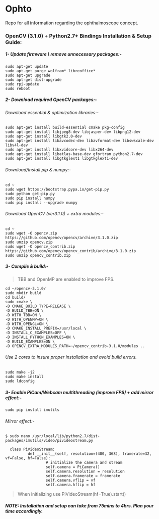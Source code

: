 # Ophto
Repo for all information regarding the ophthalmoscope concept.

### OpenCV (3.1.0) + Python2.7+ Bindings Installation & Setup Guide:

##### 1- Update firmware \ remove unnecessary packages:-
```
sudo apt-get update
sudo apt-get purge wolfram* libreoffice*
sudo apt-get upgrade
sudo apt-get dist-upgrade
sudo rpi-update
sudo reboot
```

##### 2- Download required OpenCV packages:-
###### Download essential & optimization libraries:-
```
sudo apt-get install build-essential cmake pkg-config
sudo apt-get install libjpeg8-dev libjasper-dev libpng12-dev
sudo apt-get install libgtk2.0-dev
sudo apt-get install libavcodec-dev libavformat-dev libswscale-dev libv4l-dev
sudo apt-get install libxvidcore-dev libx264-dev
sudo apt-get install libatlas-base-dev gfortran python2.7-dev
sudo apt-get install libgtkglext1 libgtkglext1-dev
```

###### Download/Install pip & numpy:-
```
cd ~
sudo wget https://bootstrap.pypa.io/get-pip.py
sudo python get-pip.py
sudo pip install numpy
sudo pip install --upgrade numpy
```

###### Download OpenCV (ver3.1.0) + extra modules:-
```
cd ~
sudo wget -O opencv.zip https://github.com/opencv/opencv/archive/3.1.0.zip
sudo unzip opencv.zip
sudo wget -O opencv_contrib.zip https://github.com/opencv/opencv_contrib/archive/3.1.0.zip
sudo unzip opencv_contrib.zip
```
##### 3- Compile & build:-
> TBB and OpenMP are enabled to improve FPS.
```
cd ~/opencv-3.1.0/
sudo mkdir build
cd build/
sudo cmake \
-D CMAKE_BUILD_TYPE=RELEASE \
-D BUILD_TBB=ON \
-D WITH_TBB=ON \
-D WITH_OPENMP=ON \
-D WITH_OPENGL=ON \
-D CMAKE_INSTALL_PREFIX=/usr/local \
-D INSTALL_C_EXAMPLES=OFF \
-D INSTALL_PYTHON_EXAMPLES=ON \
-D BUILD_EXAMPLES=ON \
-D OPENCV_EXTRA_MODULES_PATH=~/opencv_contrib-3.1.0/modules ..
```

###### Use 2 cores to insure proper installation and avoid build errors.
```
sudo make -j2
sudo make install
sudo ldconfig
```

##### 3- Enable PiCam/Webcam multithreading (improve FPS) + add mirror effect:-
```
sudo pip install imutils
```

###### Mirror effect:-
```
$ sudo nano /usr/local/lib/python2.7/dist-packages/imutils/video/pivideostream.py

  class PiVideoStream:
          def __init__(self, resolution=(480, 368), framerate=32, vf=False, hf=False):
                  # initialize the camera and stream
                  self.camera = PiCamera()
                  self.camera.resolution = resolution
                  self.camera.framerate = framerate
                  self.camera.vflip = vf
                  self.camera.hflip = hf
```
> When initializing use PiVideoStream(hf=True).start()

##### NOTE: Installation and setup can take from 75mins to 4hrs. Plan your time accordingly.
